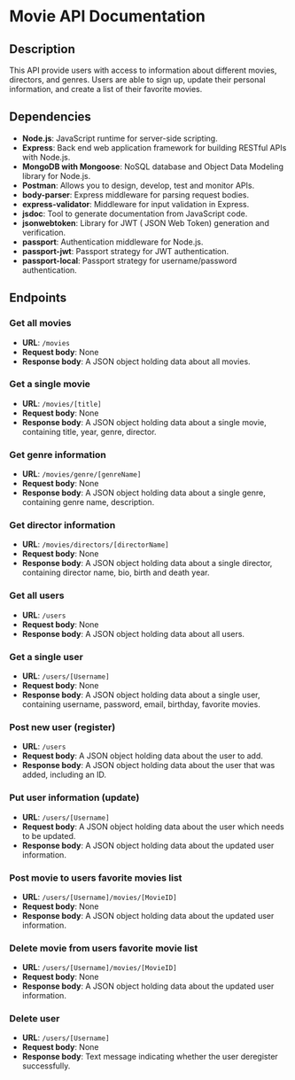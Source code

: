 # Movie API Documentation

## Description
This API provide users with access to information about different movies, directors, and genres. Users are able to sign up, update their personal information, and create a list of their favorite movies.

## Dependencies
* **Node.js**: JavaScript runtime for server-side scripting.
* **Express**: Back end web application framework for building RESTful APIs with Node.js.
* **MongoDB with Mongoose**: NoSQL database and Object Data Modeling library for Node.js.
* **Postman**: Allows you to design, develop, test and monitor APIs.
* **body-parser**: Express middleware for parsing request bodies.
* **express-validator**: Middleware for input validation in Express.
* **jsdoc**: Tool to generate documentation from JavaScript code.
* **jsonwebtoken**: Library for JWT ( JSON Web Token) generation and verification.
* **passport**: Authentication middleware for Node.js.
* **passport-jwt**: Passport strategy for JWT authentication.
* **passport-local**: Passport strategy for username/password authentication.

## Endpoints
### Get all movies
* **URL**: `/movies`
* **Request body**: None
* **Response body**: A JSON object holding data about all movies.

### Get a single movie
* **URL**: `/movies/[title]`
* **Request body**: None
* **Response body**: A JSON object holding data about a single movie, containing title, year, genre, director.

### Get genre information
* **URL**: `/movies/genre/[genreName]`
* **Request body**: None
* **Response body**: A JSON object holding data about a single genre, containing genre name, description.

### Get director information
* **URL**: `/movies/directors/[directorName]`
* **Request body**: None
* **Response body**: 	A JSON object holding data about a single director, containing director name, bio, birth and death year.

### Get all users
* **URL**: `/users`
* **Request body**: None
* **Response body**: A JSON object holding data about all users.

### Get a single user
* **URL**: `/users/[Username]`
* **Request body**: None
* **Response body**: 	A JSON object holding data about a single user, containing username, password, email, birthday, favorite movies.

### Post new user (register)
* **URL**: `/users`
* **Request body**: A JSON object holding data about the user to add.
* **Response body**: A JSON object holding data about the user that was added, including an ID.

### Put user information (update)
* **URL**: `/users/[Username]`
* **Request body**: A JSON object holding data about the user which needs to be updated.
* **Response body**: A JSON object holding data about the updated user information.

### Post movie to users favorite movies list
* **URL**: `/users/[Username]/movies/[MovieID]`
* **Request body**: None
* **Response body**: A JSON object holding data about the updated user information.

### Delete movie from users favorite movie list
* **URL**: `/users/[Username]/movies/[MovieID]`
* **Request body**: None
* **Response body**: A JSON object holding data about the updated user information.

### Delete user
* **URL**: `/users/[Username]`
* **Request body**: None
* **Response body**: Text message indicating whether the user deregister successfully.